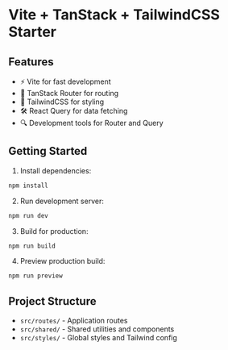 # Vite + TanStack + TailwindCSS Starter

## Features

- ⚡️ Vite for fast development
- 🧭 TanStack Router for routing
- 🎨 TailwindCSS for styling
- 🛠️ React Query for data fetching
- 🔍 Development tools for Router and Query

## Getting Started

1. Install dependencies:

```bash
npm install
```

2. Run development server:

```bash
npm run dev
```

3. Build for production:

```bash
npm run build
```

4. Preview production build:

```bash
npm run preview
```

## Project Structure

- `src/routes/` - Application routes
- `src/shared/` - Shared utilities and components
- `src/styles/` - Global styles and Tailwind config
